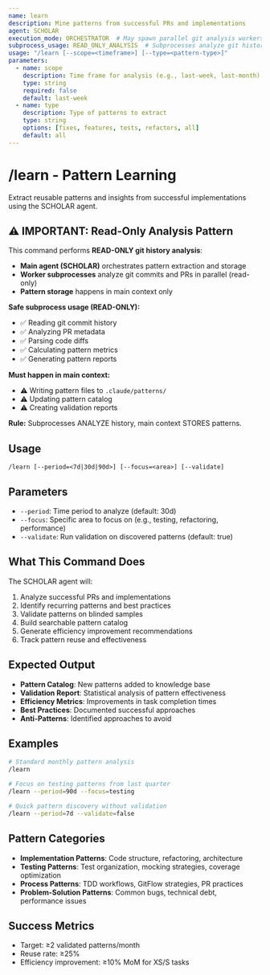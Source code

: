 ```yaml
---
name: learn
description: Mine patterns from successful PRs and implementations
agent: SCHOLAR
execution_mode: ORCHESTRATOR  # May spawn parallel git analysis workers
subprocess_usage: READ_ONLY_ANALYSIS  # Subprocesses analyze git history, main context stores patterns
usage: "/learn [--scope=<timeframe>] [--type=<pattern-type>]"
parameters:
  - name: scope
    description: Time frame for analysis (e.g., last-week, last-month)
    type: string
    required: false
    default: last-week
  - name: type
    description: Type of patterns to extract
    type: string
    options: [fixes, features, tests, refactors, all]
    default: all
---
```


# /learn - Pattern Learning

Extract reusable patterns and insights from successful implementations using the SCHOLAR agent.

## ⚠️ IMPORTANT: Read-Only Analysis Pattern

This command performs **READ-ONLY git history analysis**:
- **Main agent (SCHOLAR)** orchestrates pattern extraction and storage
- **Worker subprocesses** analyze git commits and PRs in parallel (read-only)
- **Pattern storage** happens in main context only

**Safe subprocess usage (READ-ONLY):**
- ✅ Reading git commit history
- ✅ Analyzing PR metadata
- ✅ Parsing code diffs
- ✅ Calculating pattern metrics
- ✅ Generating pattern reports

**Must happen in main context:**
- ⚠️ Writing pattern files to `.claude/patterns/`
- ⚠️ Updating pattern catalog
- ⚠️ Creating validation reports

**Rule:** Subprocesses ANALYZE history, main context STORES patterns.

## Usage
```
/learn [--period=<7d|30d|90d>] [--focus=<area>] [--validate]
```

## Parameters
- `--period`: Time period to analyze (default: 30d)
- `--focus`: Specific area to focus on (e.g., testing, refactoring, performance)
- `--validate`: Run validation on discovered patterns (default: true)

## What This Command Does
The SCHOLAR agent will:
1. Analyze successful PRs and implementations
2. Identify recurring patterns and best practices
3. Validate patterns on blinded samples
4. Build searchable pattern catalog
5. Generate efficiency improvement recommendations
6. Track pattern reuse and effectiveness

## Expected Output
- **Pattern Catalog**: New patterns added to knowledge base
- **Validation Report**: Statistical analysis of pattern effectiveness
- **Efficiency Metrics**: Improvements in task completion times
- **Best Practices**: Documented successful approaches
- **Anti-Patterns**: Identified approaches to avoid

## Examples
```bash
# Standard monthly pattern analysis
/learn

# Focus on testing patterns from last quarter
/learn --period=90d --focus=testing

# Quick pattern discovery without validation
/learn --period=7d --validate=false
```

## Pattern Categories
- **Implementation Patterns**: Code structure, refactoring, architecture
- **Testing Patterns**: Test organization, mocking strategies, coverage optimization
- **Process Patterns**: TDD workflows, GitFlow strategies, PR practices
- **Problem-Solution Patterns**: Common bugs, technical debt, performance issues

## Success Metrics
- Target: ≥2 validated patterns/month
- Reuse rate: ≥25%
- Efficiency improvement: ≥10% MoM for XS/S tasks